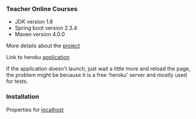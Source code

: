 ### Teacher Online Courses
 
* JDK version 1.8
* Spring boot version 2.3.4
* Maven version 4.0.0


More details about the [project](https://github.com/InFM8/SpringProject/wiki/About)

Link to heroku [application](https://finalprojectnew.herokuapp.com/)

If the application doesn't  launch, just wait a little more and reload the page, the problem might be because it is a free ‘heroku’ server and mostly used for tests.

### Installation

Properties for [localhost](https://github.com/InFM8/SpringProject/wiki/Guidelines-for-localhost)

